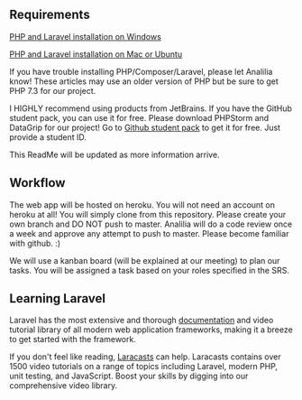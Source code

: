 ## Requirements
<p><a href="https://www.tutsmake.com/install-laravel-on-windows-with-composer/">PHP and Laravel installation on Windows</a></p>
<p><a href="https://demonuts.com/install-laravel/">PHP and Laravel installation on Mac or Ubuntu</a></p>
<p>If you have trouble installing PHP/Composer/Laravel, please let Analilia know! These articles may use an older version of PHP but be sure to get PHP 7.3 for our project. 
    
I HIGHLY recommend using products from JetBrains. If you have the GitHub student pack, you can use it for free. Please download PHPStorm and DataGrip for our project! Go to <a href="https://education.github.com/pack">Github student pack</a> to get it for free. Just provide a student ID. 

This ReadMe will be updated as more information arrive.

## Workflow 
The web app will be hosted on heroku. You will not need an account on heroku at all! You will simply clone from this repository. Please create your own branch and DO NOT push to master. Analilia will do a code review once a week and approve any attempt to push to master. Please become familiar with github. :) 

We will use a kanban board (will be explained at our meeting) to plan our tasks. You will be assigned a task based on your roles specified in the SRS. 

## Learning Laravel

Laravel has the most extensive and thorough [documentation](https://laravel.com/docs) and video tutorial library of all modern web application frameworks, making it a breeze to get started with the framework.

If you don't feel like reading, [Laracasts](https://laracasts.com) can help. Laracasts contains over 1500 video tutorials on a range of topics including Laravel, modern PHP, unit testing, and JavaScript. Boost your skills by digging into our comprehensive video library.

